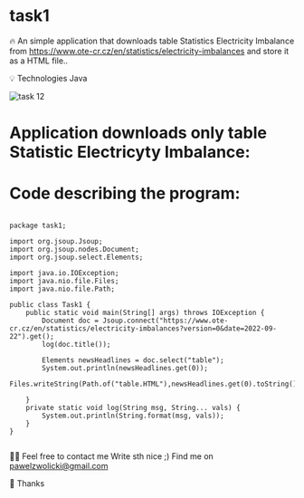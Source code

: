 # task1


🔥 An simple application that downloads table Statistics Electricity Imbalance from
https://www.ote-cr.cz/en/statistics/electricity-imbalances and store it as a HTML file..


💡 Technologies
  Java



![task 12](https://user-images.githubusercontent.com/108124357/204152624-9d627f05-9466-4eeb-8237-9ebce0931f7d.jpg)


 

# Application downloads only table Statistic Electricyty Imbalance: 



# Code describing the program:
 
```

package task1;

import org.jsoup.Jsoup;
import org.jsoup.nodes.Document;
import org.jsoup.select.Elements;

import java.io.IOException;
import java.nio.file.Files;
import java.nio.file.Path;

public class Task1 {
    public static void main(String[] args) throws IOException {
        Document doc = Jsoup.connect("https://www.ote-cr.cz/en/statistics/electricity-imbalances?version=0&date=2022-09-22").get();
        log(doc.title());

        Elements newsHeadlines = doc.select("table");
        System.out.println(newsHeadlines.get(0));
        Files.writeString(Path.of("table.HTML"),newsHeadlines.get(0).toString());

    }
    private static void log(String msg, String... vals) {
        System.out.println(String.format(msg, vals));
    }
}


```
 

🙋‍♂️ Feel free to contact me
Write sth nice ;) Find me on pawelzwolicki@gmail.com

 
👏 Thanks 
